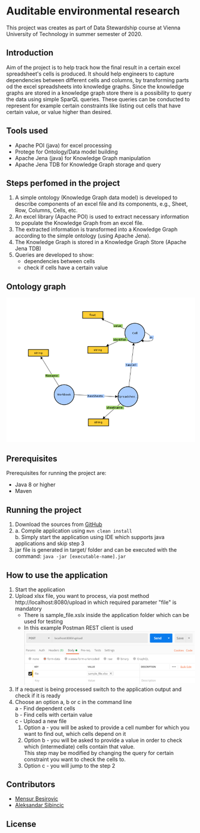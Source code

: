 # Auditable environmental research

This project was creates as part of Data Stewardship course at Vienna University of Technology in summer semester of 2020.

## Introduction

Aim of the project is to help track how the final result in a certain excel spreadsheet's cells is produced.
It should help engineers to capture dependencies between different cells and columns, by transforming parts od the excel spreadsheets into knowledge graphs.
Since the knowledge graphs are stored in a knowledge graph store there is a possibility to query the data using simple SparQL queries. 
These queries can be conducted to represent for example certain constraints like listing out cells that have certain value, or value higher than desired.

## Tools used

* Apache POI (java) for excel processing
* Protege for Ontology/Data model building
* Apache Jena (java) for Knowledge Graph manipulation
* Apache Jena TDB for Knowledge Graph storage and query

## Steps perfomed in the project

1. A simple ontology (Knowledge Graph data model) is developed to describe components of an excel
   file and its components, e.g., Sheet, Row, Columns, Cells, etc.
2. An excel library (Apache POI) is used to extract necessary information to populate the
   Knowledge Graph from an excel file.
3. The extracted information is transformed into a Knowledge Graph according to the simple ontology
   (using Apache Jena). 
4. The Knowledge Graph is stored in a Knowledge Graph Store (Apache Jena TDB)
5. Queries are developed to show:
    * dependencies between cells
    * check if cells have a certain value
 
 ## Ontology graph
 
 ![Ontology graph](ontology_visual.png)
 
 ## Prerequisites
 
 Prerequisites for running the project are:
  * Java 8 or higher
  * Maven
  
 ## Running the project
 
 1. Download the sources from [GitHub](https://github.com/aleksandarsibincic/ExcelAudit) 
 2. a. Compile application using
  ``mvn clean install`` <br/>
    b. Simply start the application using IDE which supports java applications and skip step 3
 3. jar file is generated in target/ folder and can be executed with the command:
   ``java -jar [executable-name].jar``
 
## How to use the application

1. Start the application
2. Upload xlsx file, you want to process, via post method http://localhost:8080/upload in which required parameter "file" is mandatory <br/>
    * There is sample_file.xslx inside the application folder which can be used for testing <br/>
    * In this example Postman REST client is used
![Postman example](postman_config.png)
3. If a request is being processed switch to the application output and check if it is ready
4. Choose an option a, b or c in the command line <br/>
   a - Find dependent cells <br/>
   b - Find cells with certain value <br/>
   c - Upload a new file
   1. Option a - you will be asked to provide a cell number for which you want to find out, which cells depend on it
   2. Option b - you will be asked to provide a value in order to check which (intermediate) cells contain that value. <br/>
   This step may be modified by changing the query for certain constraint you want to check the cells to.
   3. Option c - you will jump to the step 2
 
## Contributors

* [Mensur Besirovic](https://orcid.org/0000-0001-7084-3423)
* [Aleksandar Sibincic](https://orcid.org/0000-0002-4844-6306)

## License



